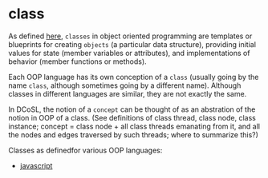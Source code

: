class
======

As defined [here](https://brilliant.org/wiki/classes-oop/), `classes` in object oriented programming are templates or blueprints for creating `objects` (a particular data structure), providing initial values for state (member variables or attributes), and implementations of behavior (member functions or methods).

Each OOP language has its own conception of a `class` (usually going by the name `class`, although sometimes going by a different name). Although classes in different languages are similar, they are not exactly the same. 

In DCoSL, the notion of a `concept` can be thought of as an abstration of the notion in OOP of a class. (See definitions of class thread, class node, class instance; concept = class node + all class threads emanating from it, and all the nodes and edges traversed by such threads; where to summarize this?)

Classes as definedfor various OOP languages:
- [javascript](https://developer.mozilla.org/en-US/docs/Web/JavaScript/Reference/Classes)
